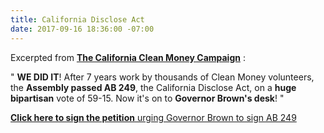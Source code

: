 ```yaml
---
title: California Disclose Act
date: 2017-09-16 18:36:00 -07:00
---
```


Excerpted from [**The California Clean Money Campaign**](http://www.caclean.org/) :

"   **WE DID IT**! After 7 years work by thousands of Clean Money volunteers, the **Assembly passed AB 249**, the California Disclose Act, on a **huge bipartisan** vote of 59-15. Now it's on to **Governor Brown's desk**!  "

[**Click here to sign the petition** urging Governor Brown to sign AB 249](https://www.yesfairelections.org/petition/ab249.php?ms=facebook-post-2017-09-16) 






